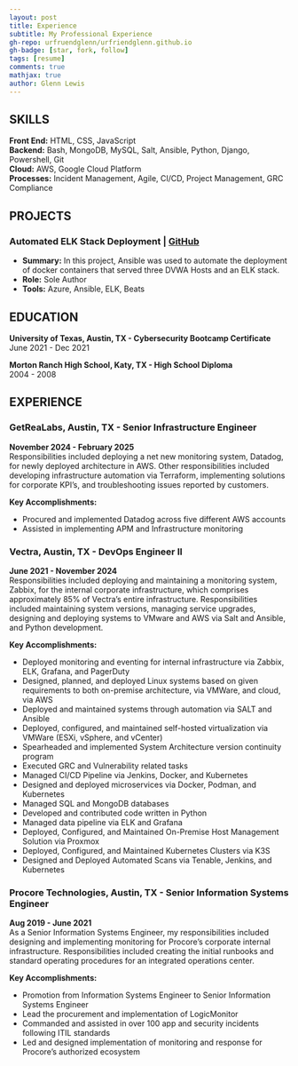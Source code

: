 ```yaml
---
layout: post
title: Experience
subtitle: My Professional Experience
gh-repo: urfruendglenn/urfriendglenn.github.io
gh-badge: [star, fork, follow]
tags: [resume]
comments: true
mathjax: true
author: Glenn Lewis
---
```


## SKILLS

**Front End:** HTML, CSS, JavaScript  
**Backend:** Bash, MongoDB, MySQL, Salt, Ansible, Python, Django, Powershell, Git  
**Cloud:** AWS, Google Cloud Platform  
**Processes:** Incident Management, Agile, CI/CD, Project Management, GRC Compliance

## PROJECTS

### Automated ELK Stack Deployment | [GitHub](https://github.com/urfriendglenn/ElkStackDeployment)

- **Summary:** In this project, Ansible was used to automate the deployment of docker containers that served three DVWA Hosts and an ELK stack.  
- **Role:** Sole Author  
- **Tools:** Azure, Ansible, ELK, Beats

## EDUCATION

**University of Texas, Austin, TX - Cybersecurity Bootcamp Certificate**  
June 2021 - Dec 2021  

**Morton Ranch High School, Katy, TX - High School Diploma**  
2004 - 2008

## EXPERIENCE

### **GetReaLabs, Austin, TX - Senior Infrastructure Engineer**  
**November 2024 - February 2025**  
Responsibilities included deploying a net new monitoring system, Datadog, for newly deployed architecture in AWS. Other responsibilities included developing infrastructure automation via Terraform, implementing solutions for corporate KPI’s, and troubleshooting issues reported by customers.

**Key Accomplishments:**
- Procured and implemented Datadog across five different AWS accounts
- Assisted in implementing APM and Infrastructure monitoring

### **Vectra, Austin, TX - DevOps Engineer II**  
**June 2021 - November 2024**  
Responsibilities included deploying and maintaining a monitoring system, Zabbix, for the internal corporate infrastructure, which comprises approximately 85% of Vectra’s entire infrastructure. Responsibilities included maintaining system versions, managing service upgrades, designing and deploying systems to VMware and AWS via Salt and Ansible, and Python development.

**Key Accomplishments:**
- Deployed monitoring and eventing for internal infrastructure via Zabbix, ELK, Grafana, and PagerDuty
- Designed, planned, and deployed Linux systems based on given requirements to both on-premise architecture, via VMWare, and cloud, via AWS
- Deployed and maintained systems through automation via SALT and Ansible
- Deployed, configured, and maintained self-hosted virtualization via VMWare (ESXi, vSphere, and vCenter)
- Spearheaded and implemented System Architecture version continuity program
- Executed GRC and Vulnerability related tasks
- Managed CI/CD Pipeline via Jenkins, Docker, and Kubernetes
- Designed and deployed microservices via Docker, Podman, and Kubernetes
- Managed SQL and MongoDB databases
- Developed and contributed code written in Python
- Managed data pipeline via ELK and Grafana
- Deployed, Configured, and Maintained On-Premise Host Management Solution via Proxmox
- Deployed, Configured, and Maintained Kubernetes Clusters via K3S
- Designed and Deployed Automated Scans via Tenable, Jenkins, and Kubernetes

### **Procore Technologies, Austin, TX - Senior Information Systems Engineer**  
**Aug 2019 - June 2021**  
As a Senior Information Systems Engineer, my responsibilities included designing and implementing monitoring for Procore’s corporate internal infrastructure. Responsibilities included creating the initial runbooks and standard operating procedures for an integrated operations center.

**Key Accomplishments:**
- Promotion from Information Systems Engineer to Senior Information Systems Engineer
- Lead the procurement and implementation of LogicMonitor
- Commanded and assisted in over 100 app and security incidents following ITIL standards
- Led and designed implementation of monitoring and response for Procore’s authorized ecosystem